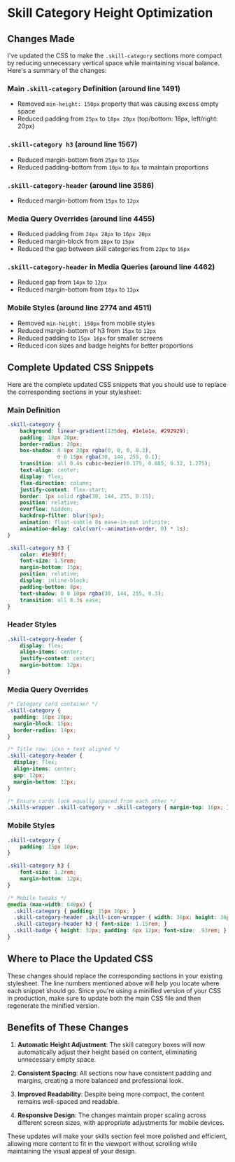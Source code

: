 # Skill Category Height Optimization

## Changes Made

I've updated the CSS to make the `.skill-category` sections more compact by reducing unnecessary vertical space while maintaining visual balance. Here's a summary of the changes:

### Main `.skill-category` Definition (around line 1491)
- Removed `min-height: 150px` property that was causing excess empty space
- Reduced padding from `25px` to `18px 20px` (top/bottom: 18px, left/right: 20px)

### `.skill-category h3` (around line 1567)
- Reduced margin-bottom from `25px` to `15px`
- Reduced padding-bottom from `10px` to `8px` to maintain proportions

### `.skill-category-header` (around line 3586)
- Reduced margin-bottom from `15px` to `12px`

### Media Query Overrides (around line 4455)
- Reduced padding from `24px 28px` to `16px 20px`
- Reduced margin-block from `18px` to `15px`
- Reduced the gap between skill categories from `22px` to `16px`

### `.skill-category-header` in Media Queries (around line 4462)
- Reduced gap from `14px` to `12px`
- Reduced margin-bottom from `18px` to `12px`

### Mobile Styles (around line 2774 and 4511)
- Removed `min-height: 150px` from mobile styles
- Reduced margin-bottom of h3 from `15px` to `12px`
- Reduced padding to `15px 16px` for smaller screens
- Reduced icon sizes and badge heights for better proportions

## Complete Updated CSS Snippets

Here are the complete updated CSS snippets that you should use to replace the corresponding sections in your stylesheet:

### Main Definition
```css
.skill-category {
    background: linear-gradient(135deg, #1e1e1e, #292929);
    padding: 18px 20px;
    border-radius: 20px;
    box-shadow: 0 8px 20px rgba(0, 0, 0, 0.3), 
                0 0 15px rgba(30, 144, 255, 0.1);
    transition: all 0.4s cubic-bezier(0.175, 0.885, 0.32, 1.275);
    text-align: center;
    display: flex;
    flex-direction: column;
    justify-content: flex-start;
    border: 1px solid rgba(30, 144, 255, 0.15);
    position: relative;
    overflow: hidden;
    backdrop-filter: blur(5px);
    animation: float-subtle 8s ease-in-out infinite;
    animation-delay: calc(var(--animation-order, 0) * 1s);
}

.skill-category h3 {
    color: #1e90ff;
    font-size: 1.5rem;
    margin-bottom: 15px;
    position: relative;
    display: inline-block;
    padding-bottom: 8px;
    text-shadow: 0 0 10px rgba(30, 144, 255, 0.3);
    transition: all 0.3s ease;
}
```

### Header Styles
```css
.skill-category-header {
    display: flex;
    align-items: center;
    justify-content: center;
    margin-bottom: 12px;
}
```

### Media Query Overrides
```css
/* Category card container */
.skill-category {
  padding: 16px 20px;
  margin-block: 15px;
  border-radius: 14px;
}

/* Title row: icon + text aligned */
.skill-category-header {
  display: flex;
  align-items: center;
  gap: 12px;
  margin-bottom: 12px;
}

/* Ensure cards look equally spaced from each other */
.skills-wrapper .skill-category + .skill-category { margin-top: 16px; }
```

### Mobile Styles
```css
.skill-category {
    padding: 15px 10px;
}

.skill-category h3 {
    font-size: 1.2rem;
    margin-bottom: 12px;
}

/* Mobile tweaks */
@media (max-width: 640px) {
  .skill-category { padding: 15px 16px; }
  .skill-category-header .skill-icon-wrapper { width: 36px; height: 36px; flex-basis: 36px; }
  .skill-category-header h3 { font-size: 1.15rem; }
  .skill-badge { height: 32px; padding: 6px 12px; font-size: .93rem; }
}
```

## Where to Place the Updated CSS

These changes should replace the corresponding sections in your existing stylesheet. The line numbers mentioned above will help you locate where each snippet should go. Since you're using a minified version of your CSS in production, make sure to update both the main CSS file and then regenerate the minified version.

## Benefits of These Changes

1. **Automatic Height Adjustment**: The skill category boxes will now automatically adjust their height based on content, eliminating unnecessary empty space.

2. **Consistent Spacing**: All sections now have consistent padding and margins, creating a more balanced and professional look.

3. **Improved Readability**: Despite being more compact, the content remains well-spaced and readable.

4. **Responsive Design**: The changes maintain proper scaling across different screen sizes, with appropriate adjustments for mobile devices.

These updates will make your skills section feel more polished and efficient, allowing more content to fit in the viewport without scrolling while maintaining the visual appeal of your design.